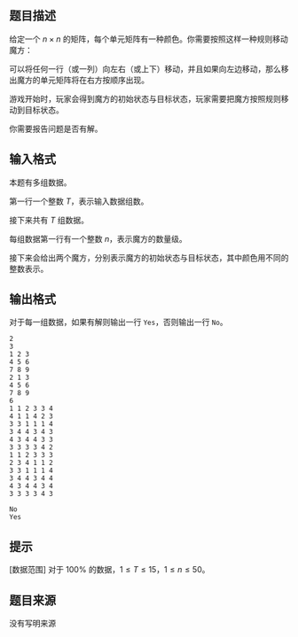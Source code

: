 

## 题目描述
给定一个 $n\times n$ 的矩阵，每个单元矩阵有一种颜色。你需要按照这样一种规则移动魔方：

可以将任何一行（或一列）向左右（或上下）移动，并且如果向左边移动，那么移出魔方的单元矩阵将在右方按顺序出现。

游戏开始时，玩家会得到魔方的初始状态与目标状态，玩家需要把魔方按照规则移动到目标状态。

你需要报告问题是否有解。
## 输入格式
本题有多组数据。

第一行一个整数 $T$，表示输入数据组数。

接下来共有 $T$ 组数据。

每组数据第一行有一个整数 $n$，表示魔方的数量级。

接下来会给出两个魔方，分别表示魔方的初始状态与目标状态，其中颜色用不同的整数表示。
## 输出格式
对于每一组数据，如果有解则输出一行 `Yes`，否则输出一行 `No`。

```input1
2
3
1 2 3
4 5 6
7 8 9
2 1 3
4 5 6
7 8 9
6
1 1 2 3 3 4
4 1 1 4 2 3
3 3 1 1 1 4
3 4 4 3 4 3
4 3 4 4 3 3
3 3 3 3 4 2
1 1 2 3 3 3
2 3 4 1 1 2
3 3 1 1 1 4
3 4 4 3 4 4
4 3 4 4 3 4
3 3 3 3 4 3
```
```output1
No
Yes
```

## 提示
[数据范围]
对于 $100\%$ 的数据，$1\le T\le 15$，$1\le n\le 50$。
## 题目来源
没有写明来源


